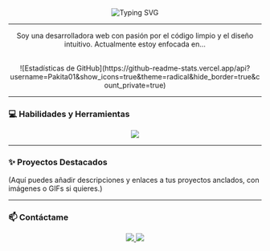 
<div align="center">
  <img src="https://readme-typing-svg.herokuapp.com?font=Fira+Code&size=30&duration=4000&pause=1000&color=000000&center=true&vCenter=true&width=435&lines=Hola,+soy+Pakita!+👋;Soy+desarrolladora+web!;Bienvenid@+a+mi+perfil!" alt="Typing SVG">
</div>

---

<div align="center">
  <p>Soy una desarrolladora web con pasión por el código limpio y el diseño intuitivo. Actualmente estoy enfocada en...</p>
  <br>
  ![Estadísticas de GitHub](https://github-readme-stats.vercel.app/api?username=Pakita01&show_icons=true&theme=radical&hide_border=true&count_private=true)
</div>

---

### 💻 Habilidades y Herramientas

<div align="center">
  <a href="https://skillicons.dev">
    <img src="https://skillicons.dev/icons?i=html,css,js,react,nodejs,vscode,git,github" />
  </a>
</div>

---

### ✨ Proyectos Destacados

(Aquí puedes añadir descripciones y enlaces a tus proyectos anclados, con imágenes o GIFs si quieres.)

---

### 📫 Contáctame

<div align="center">
  <a href="URL_A_TU_LINKEDIN">
    <img src="https://img.shields.io/badge/LinkedIn-0077B5?style=for-the-badge&logo=linkedin&logoColor=white" />
  </a>
  <a href="URL_A_TU_TWITTER">
    <img src="https://img.shields.io/badge/Twitter-1DA1F2?style=for-the-badge&logo=twitter&logoColor=white" />
  </a>
</div>
